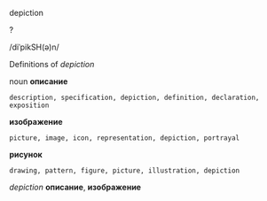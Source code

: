 depiction

?

/diˈpikSH(ə)n/

Definitions of _depiction_

noun
**описание**

    description, specification, depiction, definition, declaration, exposition
**изображение**

    picture, image, icon, representation, depiction, portrayal
**рисунок**

    drawing, pattern, figure, picture, illustration, depiction

_depiction_
**описание**, **изображение**